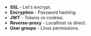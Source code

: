 -   **SSL** - Let's encrypt.
-   **Encryption** - Password hashing.
-   **JWT** - Tokens vs cookies.
-   **Reverse-proxy** - Localhost vs direct.
-   **User groups** - Linux permissions.
